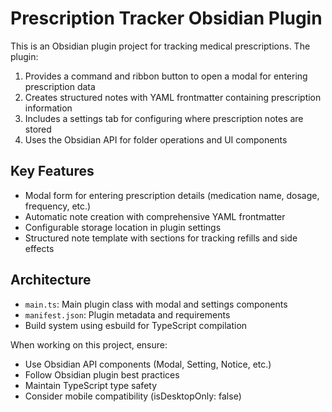 <!-- Use this file to provide workspace-specific custom instructions to Copilot. For more details, visit https://code.visualstudio.com/docs/copilot/copilot-customization#_use-a-githubcopilotinstructionsmd-file -->

# Prescription Tracker Obsidian Plugin

This is an Obsidian plugin project for tracking medical prescriptions. The plugin:

1. Provides a command and ribbon button to open a modal for entering prescription data
2. Creates structured notes with YAML frontmatter containing prescription information
3. Includes a settings tab for configuring where prescription notes are stored
4. Uses the Obsidian API for folder operations and UI components

## Key Features
- Modal form for entering prescription details (medication name, dosage, frequency, etc.)
- Automatic note creation with comprehensive YAML frontmatter
- Configurable storage location in plugin settings
- Structured note template with sections for tracking refills and side effects

## Architecture
- `main.ts`: Main plugin class with modal and settings components
- `manifest.json`: Plugin metadata and requirements
- Build system using esbuild for TypeScript compilation

When working on this project, ensure:
- Use Obsidian API components (Modal, Setting, Notice, etc.)
- Follow Obsidian plugin best practices
- Maintain TypeScript type safety
- Consider mobile compatibility (isDesktopOnly: false)
